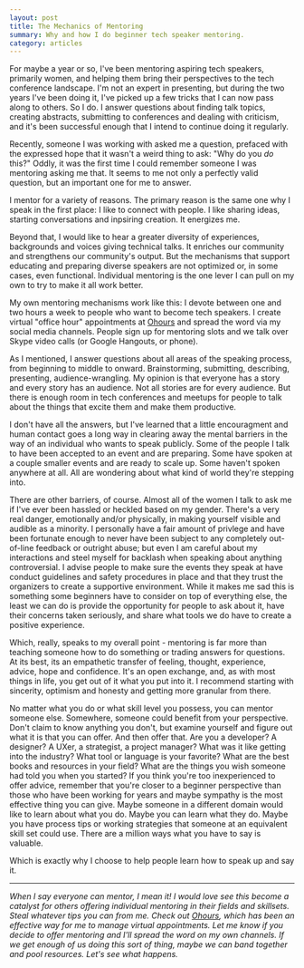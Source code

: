 ```yaml
---
layout: post
title: The Mechanics of Mentoring
summary: Why and how I do beginner tech speaker mentoring.
category: articles
---
```


For maybe a year or so, I've been mentoring aspiring tech speakers, primarily women, and helping them bring their perspectives to the tech conference landscape. I'm not an expert in presenting, but during the two years I've been doing it, I've picked up a few tricks that I can now pass along to others. So I do. I answer questions about finding talk topics, creating abstracts, submitting to conferences and dealing with criticism, and it's been successful enough that I intend to continue doing it regularly.

Recently, someone I was working with asked me a question, prefaced with the expressed hope that it wasn't a weird thing to ask: "Why do you _do_ this?" Oddly, it was the first time I could remember someone I was mentoring asking me that. It seems to me not only a perfectly valid question, but an important one for me to answer. 

I mentor for a variety of reasons. The primary reason is the same one why I speak in the first place: I like to connect with people. I like sharing ideas, starting conversations and inpsiring creation. It energizes me.

Beyond that, I would like to hear a greater diversity of experiences, backgrounds and voices giving technical talks. It enriches our community and strengthens our community's output. But the mechanisms that support educating and preparing diverse speakers are not optimized or, in some cases, even functional. Individual mentoring is the one lever I can pull on my own to try to make it all work better.

My own mentoring mechanisms work like this: I devote between one and two hours a week to people who want to become tech speakers. I create virtual "office hour" appointments at [Ohours](http://ohours.org/jenmyers) and spread the word via my social media channels. People sign up for mentoring slots and we talk over Skype video calls (or Google Hangouts, or phone).

As I mentioned, I answer questions about all areas of the speaking process, from beginning to middle to onward. Brainstorming, submitting, describing, presenting, audience-wrangling. My opinion is that everyone has a story and every story has an audience. Not all stories are for every audience. But there is enough room in tech conferences and meetups for people to talk about the things that excite them and make them productive.

I don't have all the answers, but I've learned that a little encouragment and human contact goes a long way in clearing away the mental barriers in the way of an individual who wants to speak publicly. Some of the people I talk to have been accepted to an event and are preparing. Some have spoken at a couple smaller events and are ready to scale up. Some haven't spoken anywhere at all. All are wondering about what kind of world they're stepping into.

There are other barriers, of course. Almost all of the women I talk to ask me if I've ever been hassled or heckled based on my gender. There's a very real danger, emotionally and/or physically, in making yourself visible and audible as a minority. I personally have a fair amount of privlege and have been fortunate enough to never have been subject to any completely out-of-line feedback or outright abuse; but even I am careful about my interactions and steel myself for backlash when speaking about anything controversial. I advise people to make sure the events they speak at have conduct guidelines and safety procedures in place and that they trust the organizers to create a supportive environment. While it makes me sad this is something some beginners have to consider on top of everything else, the least we can do is provide the opportunity for people to ask about it, have their concerns taken seriously, and share what tools we do have to create a positive experience.

Which, really, speaks to my overall point - mentoring is far more than teaching someone how to do something or trading answers for questions. At its best, its an empathetic transfer of feeling, thought, experience, advice, hope and confidence. It's an open exchange, and, as with most things in life, you get out of it what you put into it. I recommend starting with sincerity, optimism and honesty and getting more granular from there.

No matter what you do or what skill level you possess, you can mentor someone else. Somewhere, someone could benefit from your perspective. Don't claim to know anything you don't, but examine yourself and figure out what it is that you can offer. And then offer that. Are you a developer? A designer? A UXer, a strategist, a project manager? What was it like getting into the industry? What tool or language is your favorite? What are the best books and resources in your field? What are the things you wish someone had told you when you started? If you think you're too inexperienced to offer advice, remember that you're closer to a beginner perspective than those who have been working for years and maybe sympathy is the most effective thing you can give. Maybe someone in a different domain would like to learn about what you do. Maybe you can learn what they do. Maybe you have process tips or working strategies that someone at an equivalent skill set could use. There are a million ways what you have to say is valuable.

Which is exactly why I choose to help people learn how to speak up and say it.

___

_When I say everyone can mentor, I mean it! I would love see this become a catalyst for others offering individual mentoring in their fields and skillsets. Steal whatever tips you can from me. Check out [Ohours](http://ohours.org/), which has been an effective way for me to manage virtual appointments. Let me know if you decide to offer mentoring and I'll spread the word on my own channels. If we get enough of us doing this sort of thing, maybe we can band together and pool resources. Let's see what happens._
